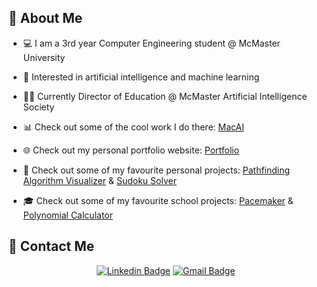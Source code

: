 ## 👋 About Me

- :computer: I am a 3rd year Computer Engineering student @ McMaster University
- :robot:  Interested in artificial intelligence and machine learning

- :man_teacher:  Currently Director of Education @ McMaster Artificial Intelligence Society
- :bar_chart:  Check out some of the cool work I do there: [MacAI](https://github.com/ConnorUsaty/MacAIEducation2023)

- :globe_with_meridians:  Check out my personal portfolio website: [Portfolio](https://github.com/ConnorUsaty/ConnorUsaty.github.io)
- :pushpin:  Check out some of my favourite personal projects: [Pathfinding Algorithm Visualizer](https://github.com/ConnorUsaty/pathfinding-visualizer) & [Sudoku Solver](https://github.com/ConnorUsaty/sudoku-solver)
- :mortar_board:  Check out some of my favourite school projects: [Pacemaker](https://github.com/Why-Bee/3k04-project-group10-2023) & [Polynomial Calculator](https://github.com/ConnorUsaty/polynomial-calculator)

## 📧 Contact Me 
<div align="center">
 
[![Linkedin Badge](https://img.shields.io/badge/-Connor%20Usaty-blue?style=for-the-badge&logo=Linkedin&logoColor=white)](https://www.linkedin.com/in/connor-usaty/)
[![Gmail Badge](https://img.shields.io/badge/Email_me!-D14836?style=for-the-badge&logo=Gmail&logoColor=white)](mailto:usatyc@mcmaster.ca)
 
 </div>
